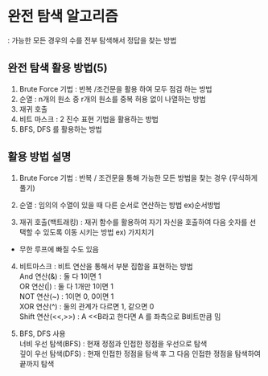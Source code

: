 # 완전 탐색 알고리즘
:  가능한 모든 경우의 수를 전부 탐색해서 정답을 찾는 방법


## 완전 탐색 활용 방법(5)

1. Brute Force 기법 : 반복 /조건문을 활용 하여 모두 점검 하는 방법  
2. 순열 : n개의 원소 중 r개의 원소를 중복 허용 없이 나열하는 방법  
3. 재귀 호출   
4. 비트 마스크 : 2 진수 표현 기법을 활용하는 방법 
5. BFS, DFS 를 활용하는 방법 

## 활용 방법 설명 

1. Brute Force 기법 : 반복 / 조건문을 통해 가능한 모든 방법을 찾는 경우  (무식하게 풀기) 

2. 순열 : 임의의 수열이 있을 때 다른 순서로 연산하는 방법   ex)순서방법
3. 재귀 호출(백트래킹)  : 재귀 함수를 활용하여 자기 자신을 호출하여 다음 숫자를 선택할 수 있도록 이동 시키는 방법  ex) 가지치기 
- 무한 루프에 빠질 수도 있음 

4. 비트마스크 : 비트 연산을 통해서 부분 집합을 표현하는 방법  
And 연산(&) :  둘 다 1이면 1   
OR 연산(|) : 둘 다 1개만 1이면 1   
NOT 연산(~) : 1이면 0, 0이면 1   
XOR 연산(^) :  둘의 관계가 다르면 1, 같으면 0  
Shift 연산(<<,>>) : A <<B라고 한다면 A 를 좌측으로 B비트만큼 밈

5. BFS, DFS 사용   
너비  우선 탐색(BFS) : 현재 정점과 인접한 정점을 우선으로 탐색    
깊이 우선 탐색(DFS) : 현재 인접한 정점을 탐색 후 그 다음 인접한 정점을 탐색하여 끝까지 탐색  
